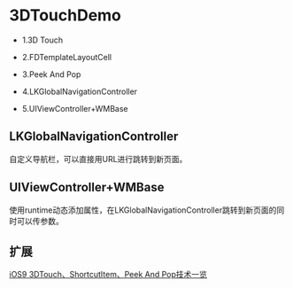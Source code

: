 # 3DTouchDemo

* 1.3D Touch

* 2.FDTemplateLayoutCell

* 3.Peek And Pop

* 4.LKGlobalNavigationController

* 5.UIViewController+WMBase

## LKGlobalNavigationController
自定义导航栏，可以直接用URL进行跳转到新页面。

## UIViewController+WMBase
使用runtime动态添加属性，在LKGlobalNavigationController跳转到新页面的同时可以传参数。

## 扩展

[iOS9 3DTouch、ShortcutItem、Peek And Pop技术一览](http://maxwellpro.cn/2016/03/11/iOS9%203DTouch、ShortcutItem、Peek%20And%20Pop技术一览/)
